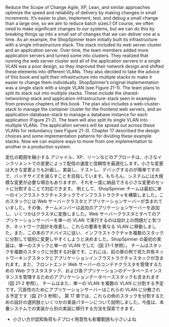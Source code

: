 Reduce the Scope of Change Agile, XP, Lean, and similar approaches optimize the speed and reliability of delivery by making changes in small increments. It’s easier to plan, implement, test, and debug a small change than a large one, so we aim to reduce batch sizes.1 Of course, we often need to make significant changes to our systems, but we can do this by breaking things up into a small set of changes that we can deliver one at a time.
As an example, the ShopSpinner team initially built its infrastructure with a single infrastructure stack. The stack included its web server cluster and an application server. Over time, the team members added more application servers and turned some into clusters. They realized that running the web server cluster and all of the application servers in a single VLAN was a poor design, so they improved their network design and shifted these elements into different VLANs. They also decided to take the advice of this book and split their infrastructure into multiple stacks to make it easier to change them individually. ShopSpinner’s original implementation was a single stack with a single VLAN (see Figure 21-1).
The team plans to split its stack out into multiple stacks. These include the shared-networking-stack and application-infrastructure-stack seen in examples from previous chapters of this book. The plan also includes a web-cluster-stack to manage the container cluster for the frontend web servers, and an application-database-stack to manage a database instance for each application (Figure 21-2).
The team will also split its single VLAN into multiple VLANs. The application servers will be spread out across these VLANs for redundancy (see Figure 21-3).
Chapter 17 described the design choices and some implementation patterns for dividing these example stacks. Now we can explore ways to move from one implementation to another in a production system.

変化の範囲を縮小する アジャイル、XP、リーンなどのアプローチは、小さなインクリメントでの変更によって配信の速度と信頼性を最適化します。小さな変更は大きな変更よりも計画し、実装し、テストし、デバッグするのが簡単ですので、バッチサイズを減らすことを目指しています。もちろん、システムには大規模な変更が必要な場合もありますが、それを一度に納品できる小さな変更のセットに分割することで対応できます。
例として、ShopSpinner チームは最初に単一のインフラストラクチャスタックでインフラストラクチャを構築しました。このスタックには Web サーバークラスタとアプリケーションサーバーが含まれていました。その後、チームメンバーは追加のアプリケーションサーバーを追加し、いくつかはクラスタに変換しました。Web サーバークラスタとすべてのアプリケーションサーバーを単一の VLAN で実行するのは設計上の問題だと気づき、ネットワーク設計を改善し、これらの要素を異なる VLAN に移動しました。また、この本のアドバイスに従い、インフラストラクチャを複数のスタックに分割して個別に変更しやすくしようと決めました。ShopSpinner の最初の実装は、単一のスタックと単一の VLAN でした（図 21-1 参照）。
チームはスタックを複数のスタックに分割する計画です。これには、前の章の例で見た共有ネットワーキングスタックとアプリケーションインフラストラクチャスタックが含まれます。また、フロントエンド Web サーバーのコンテナクラスタを管理するための Web クラスタスタック、および各アプリケーションのデータベースインスタンスを管理するためのアプリケーションデータベーススタックも含まれます（図 21-2 参照）。
チームはまた、単一の VLAN を複数の VLAN に分割する予定です。冗長性のためにアプリケーションサーバーはこれらの VLAN に分散される予定です（図 21-3 参照）。
第 17 章では、これらの例のスタックを分割するための設計の選択肢といくつかの実装パターンについて説明しました。今度は、本番システムでの実装から別の実装に移行する方法を探索できます。

- 小さい方が認知負荷もデプロイ用意性も影響範囲も小さいよね
